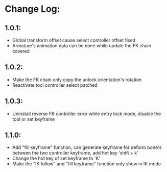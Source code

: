# Change Log:

## 1.0.1: 

* Global transform offset cause select controller offset fixed
* Armature's animation data can be none while update the FK chain covered
## 1.0.2:

* Make the FK chain only copy the unlock orientation's rotation
* Reactivate tool controller select patched
## 1.0.3:

* Uninstall reverse FK controller error while entry lock mode, disable the tool or set keyframe

## 1.1.0:
* Add "fill keyframe" function, can generate keyframe for deform bone's between the two controller keyframe, add hot key 'shift + k'
* Change the hot key of set keyframe to 'K'
* Make the "IK follow" and "fill keyframe" function only show in IK mode
